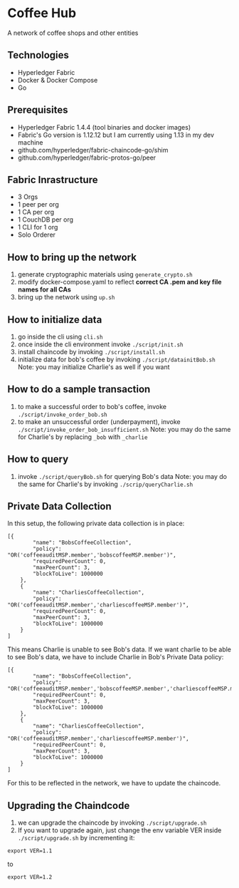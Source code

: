 # Coffee Hub
A network of coffee shops and other entities

## Technologies
- Hyperledger Fabric
- Docker & Docker Compose
- Go

## Prerequisites
- Hyperledger Fabric 1.4.4 (tool binaries and docker images)
- Fabric's Go version is 1.12.12 but I am currently using 1.13 in my dev machine
- github.com/hyperledger/fabric-chaincode-go/shim
- github.com/hyperledger/fabric-protos-go/peer

## Fabric Inrastructure
- 3 Orgs
- 1 peer per org
- 1 CA per org
- 1 CouchDB per org
- 1 CLI for 1 org
- Solo Orderer

## How to bring up the network
1. generate cryptographic materials using `generate_crypto.sh`
2. modify docker-compose.yaml to reflect **correct CA .pem and key file names for all CAs**
3. bring up the network using `up.sh`

## How to initialize data
1. go inside the cli using `cli.sh`
2. once inside the cli environment invoke `./script/init.sh`
3. install chaincode by invoking `./script/install.sh`
4. initialize data for bob's coffee by invoking `./script/datainitBob.sh` 
Note: you may initialize Charlie's as well if you want

## How to do a sample transaction
1. to make a successful order to bob's coffee, invoke `./script/invoke_order_bob.sh`
2. to make an unsuccessful order (underpayment), invoke `./script/invoke_order_bob_insufficient.sh`
Note: you may do the same for Charlie's by replacing `_bob` with `_charlie`

## How to query
1. invoke `./script/queryBob.sh` for querying Bob's data
Note: you may do the same for Charlie's by invoking `./scrip/queryCharlie.sh`


## Private Data Collection
In this setup, the following private data collection is in place:
```
[{
        "name": "BobsCoffeeCollection",
        "policy": "OR('coffeeauditMSP.member','bobscoffeeMSP.member')",
        "requiredPeerCount": 0,
        "maxPeerCount": 3,
        "blockToLive": 1000000
    },
    {
        "name": "CharliesCoffeeCollection",
        "policy": "OR('coffeeauditMSP.member','charliescoffeeMSP.member')",
        "requiredPeerCount": 0,
        "maxPeerCount": 3,
        "blockToLive": 1000000
    }
]
```
This means Charlie is unable to see Bob's data. If we want charlie to be able to see Bob's data, we have to include Charlie in Bob's Private Data policy:
```
[{
        "name": "BobsCoffeeCollection",
        "policy": "OR('coffeeauditMSP.member','bobscoffeeMSP.member','charliescoffeeMSP.member')",
        "requiredPeerCount": 0,
        "maxPeerCount": 3,
        "blockToLive": 1000000
    },
    {
        "name": "CharliesCoffeeCollection",
        "policy": "OR('coffeeauditMSP.member','charliescoffeeMSP.member')",
        "requiredPeerCount": 0,
        "maxPeerCount": 3,
        "blockToLive": 1000000
    }
]
```
For this to be reflected in the network, we have to update the chaincode.

## Upgrading the Chaindcode
1. we can upgrade the chaincode by invoking `./script/upgrade.sh`
2. If you want to upgrade again, just change the env variable VER inside `./script/upgrade.sh` by incrementing it:
```
export VER=1.1
```
to
```
export VER=1.2
```
